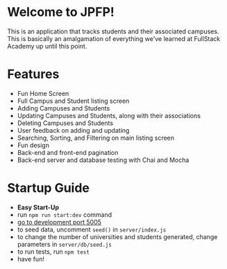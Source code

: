 # Welcome to JPFP!

This is an application that tracks students and their
associated campuses. This is basically an amalgamation
of everything we've learned at FullStack Academy up until
this point.

# Features

-   Fun Home Screen
-   Full Campus and Student listing screen
-   Adding Campuses and Students
-   Updating Campuses and Students, along with their associations
-   Deleting Campuses and Students
-   User feedback on adding and updating
-   Searching, Sorting, and Filtering on main listing screen
-   Fun design
-   Back-end and front-end pagination
-   Back-end server and database testing with Chai and Mocha

# Startup Guide

-   **Easy Start-Up**
-   run `npm run start:dev` command
-   [go to development port 5005](http://localhost:5005)
-   to seed data, uncomment `seed()` in `server/index.js`
-   to change the number of universities and students generated, change parameters in `server/db/seed.js`
-   to run tests, run `npm test`
-   have fun!
